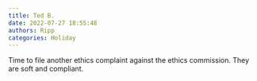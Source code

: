 ```yaml
---
title: Ted B.
date: 2022-07-27 18:55:48
authors: Ripp
categories: Holiday
---
```


 Time to file another ethics complaint against the ethics commission. They are soft and compliant.